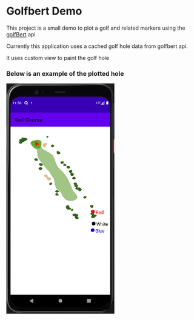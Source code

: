 # Golfbert Demo

This project is a small demo to plot a golf and related markers using the [golfBert](https://golfbert.com/api/samples) api

Currently this application uses a cached golf hole data from golfbert api.

It uses custom view to paint the golf hole

### Below is an example of the plotted hole
![Plotted hole](./images/demo_image.png)